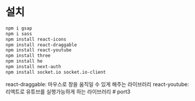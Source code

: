# 설치

```bash
npm i gsap
npm i sass
npm install react-icons
npm install react-draggable
npm install react-youtube
npm install three
npm install he
npm install next-auth
npm install socket.io socket.io-client
```

react-draggable: 마우스로 창을 움직일 수 있게 해주는 라이브러리
react-youtube: 리엑트로 유튜브를 실행가능하게 하는 라이브러리
#   p o r t 3  
 